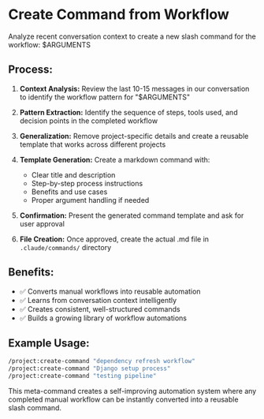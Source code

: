 # Create Command from Workflow

Analyze recent conversation context to create a new slash command for the workflow: $ARGUMENTS

## Process:
1. **Context Analysis:** Review the last 10-15 messages in our conversation to identify the workflow pattern for "$ARGUMENTS"

2. **Pattern Extraction:** Identify the sequence of steps, tools used, and decision points in the completed workflow

3. **Generalization:** Remove project-specific details and create a reusable template that works across different projects

4. **Template Generation:** Create a markdown command with:
   - Clear title and description
   - Step-by-step process instructions
   - Benefits and use cases
   - Proper argument handling if needed

5. **Confirmation:** Present the generated command template and ask for user approval

6. **File Creation:** Once approved, create the actual .md file in `.claude/commands/` directory

## Benefits:
- ✅ Converts manual workflows into reusable automation
- ✅ Learns from conversation context intelligently  
- ✅ Creates consistent, well-structured commands
- ✅ Builds a growing library of workflow automations

## Example Usage:
```bash
/project:create-command "dependency refresh workflow"
/project:create-command "Django setup process"
/project:create-command "testing pipeline"
```

This meta-command creates a self-improving automation system where any completed manual workflow can be instantly converted into a reusable slash command.